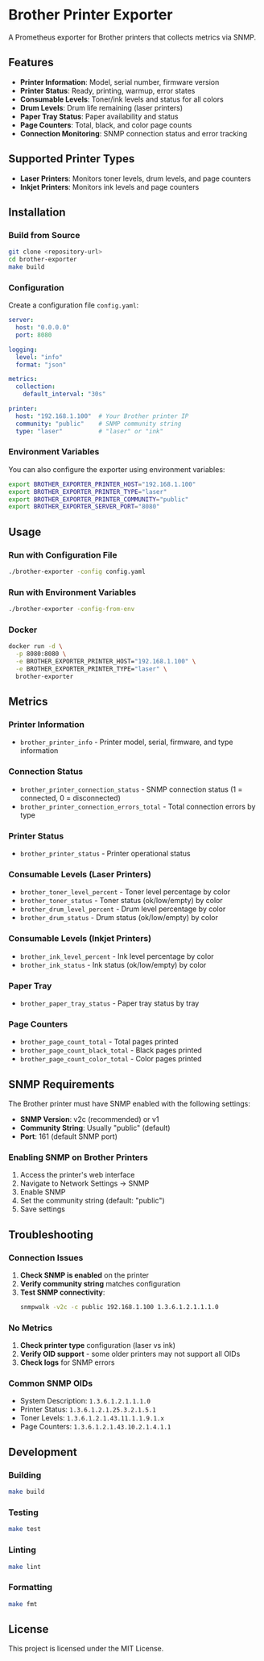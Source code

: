 # Brother Printer Exporter

A Prometheus exporter for Brother printers that collects metrics via SNMP.

## Features

- **Printer Information**: Model, serial number, firmware version
- **Printer Status**: Ready, printing, warmup, error states
- **Consumable Levels**: Toner/ink levels and status for all colors
- **Drum Levels**: Drum life remaining (laser printers)
- **Paper Tray Status**: Paper availability and status
- **Page Counters**: Total, black, and color page counts
- **Connection Monitoring**: SNMP connection status and error tracking

## Supported Printer Types

- **Laser Printers**: Monitors toner levels, drum levels, and page counters
- **Inkjet Printers**: Monitors ink levels and page counters

## Installation

### Build from Source

```bash
git clone <repository-url>
cd brother-exporter
make build
```

### Configuration

Create a configuration file `config.yaml`:

```yaml
server:
  host: "0.0.0.0"
  port: 8080

logging:
  level: "info"
  format: "json"

metrics:
  collection:
    default_interval: "30s"

printer:
  host: "192.168.1.100"  # Your Brother printer IP
  community: "public"    # SNMP community string
  type: "laser"          # "laser" or "ink"
```

### Environment Variables

You can also configure the exporter using environment variables:

```bash
export BROTHER_EXPORTER_PRINTER_HOST="192.168.1.100"
export BROTHER_EXPORTER_PRINTER_TYPE="laser"
export BROTHER_EXPORTER_PRINTER_COMMUNITY="public"
export BROTHER_EXPORTER_SERVER_PORT="8080"
```

## Usage

### Run with Configuration File

```bash
./brother-exporter -config config.yaml
```

### Run with Environment Variables

```bash
./brother-exporter -config-from-env
```

### Docker

```bash
docker run -d \
  -p 8080:8080 \
  -e BROTHER_EXPORTER_PRINTER_HOST="192.168.1.100" \
  -e BROTHER_EXPORTER_PRINTER_TYPE="laser" \
  brother-exporter
```

## Metrics

### Printer Information
- `brother_printer_info` - Printer model, serial, firmware, and type information

### Connection Status
- `brother_printer_connection_status` - SNMP connection status (1 = connected, 0 = disconnected)
- `brother_printer_connection_errors_total` - Total connection errors by type

### Printer Status
- `brother_printer_status` - Printer operational status

### Consumable Levels (Laser Printers)
- `brother_toner_level_percent` - Toner level percentage by color
- `brother_toner_status` - Toner status (ok/low/empty) by color
- `brother_drum_level_percent` - Drum level percentage by color
- `brother_drum_status` - Drum status (ok/low/empty) by color

### Consumable Levels (Inkjet Printers)
- `brother_ink_level_percent` - Ink level percentage by color
- `brother_ink_status` - Ink status (ok/low/empty) by color

### Paper Tray
- `brother_paper_tray_status` - Paper tray status by tray

### Page Counters
- `brother_page_count_total` - Total pages printed
- `brother_page_count_black_total` - Black pages printed
- `brother_page_count_color_total` - Color pages printed

## SNMP Requirements

The Brother printer must have SNMP enabled with the following settings:

- **SNMP Version**: v2c (recommended) or v1
- **Community String**: Usually "public" (default)
- **Port**: 161 (default SNMP port)

### Enabling SNMP on Brother Printers

1. Access the printer's web interface
2. Navigate to Network Settings → SNMP
3. Enable SNMP
4. Set the community string (default: "public")
5. Save settings

## Troubleshooting

### Connection Issues

1. **Check SNMP is enabled** on the printer
2. **Verify community string** matches configuration
3. **Test SNMP connectivity**:
   ```bash
   snmpwalk -v2c -c public 192.168.1.100 1.3.6.1.2.1.1.1.0
   ```

### No Metrics

1. **Check printer type** configuration (laser vs ink)
2. **Verify OID support** - some older printers may not support all OIDs
3. **Check logs** for SNMP errors

### Common SNMP OIDs

- System Description: `1.3.6.1.2.1.1.1.0`
- Printer Status: `1.3.6.1.2.1.25.3.2.1.5.1`
- Toner Levels: `1.3.6.1.2.1.43.11.1.1.9.1.x`
- Page Counters: `1.3.6.1.2.1.43.10.2.1.4.1.1`

## Development

### Building

```bash
make build
```

### Testing

```bash
make test
```

### Linting

```bash
make lint
```

### Formatting

```bash
make fmt
```

## License

This project is licensed under the MIT License.
